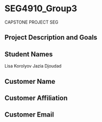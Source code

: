# SEG4910_Group3
CAPSTONE PROJECT SEG

## Project Description and Goals

## Student Names
Lisa Korolyov
Jazia Djoudad

## Customer Name

## Customer Affiliation

## Customer Email
